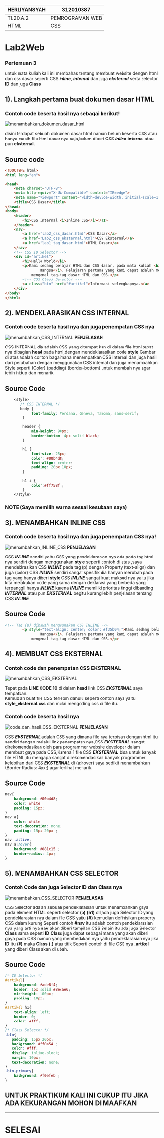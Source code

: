 | HERLIYANSYAH      | 312010387         |
|------------------ |-------------      |
|    TI.20.A.2      | PEMROGRAMAN WEB   |
|     HTML          |    CSS            |

# Lab2Web
### Pertemuan 3
untuk mata kuliah kali ini membahas tentang membuat website dengan html dan css dasar seperti CSS ***inline***, ***internal*** dan juga ***eksternal*** serta selector **ID** dan juga **Class**

## 1). Langkah pertama buat dokumen dasar HTML
### Contoh code beserta hasil nya sebagai berikut!
![menambahkan_dokumen_dasar_html](img/Dasar_html.png)

disini terdapat sebuah dokumen dasar html namun belum beserta CSS atau hanya masih file html dasar nya saja,belum diberi CSS ***inline*** **internal** atau pun **eksternal**.

## Source code
```html
<!DOCTYPE html>
<html lang="en">

<head>
    <meta charset="UTF-8">
    <meta http-equiv="X-UA-Compatible" content="IE=edge">
    <meta name="viewport" content="width=device-width, initial-scale=1.0">
    <title>CSS Dasar</title>
</head>
<body>
    <header>
        <h1>CSS Internal <i>Inline CSS</i></h1>
    </header>
    <nav>
        <a href="lab2_css_dasar.html">CSS Dasar</a>
        <a href="Lab2_css_eksternal.html">CSS Eksternal</a>
        <a href="lab1_tag_dasar.html">HTML Dasar</a>
    </nav>
    <!-- CSS ID Selector -->
    <div id="artikel">
        <h1>Hello World</h1>
        <p>Kami sedang belajar HTML dan CSS dasar, pada mata kuliah <b>pemrograman web </b>di <i>Universitas Pelita
                Bangsa</i>. Pelajaran pertama yang kami dapat adalah membuat tampilan web sederhana dalam rangka
            mengenal tag-tag dasar HTML dan CSS.</p>
        <!-- CSS Class Selector -->
        <a class="btn" href="#artikel">Informasi selengkapnya.</a>
    </div>
</body>
</html>
```
## 2). MENDEKLARASIKAN CSS INTERNAL
### Contoh code beserta hasil nya dan juga penempatan CSS nya
![menambahkan_CSS_INTERNAL](img/Css_Internal.png)
**PENJELASAN**                                             

CSS INTERNAL dia adalah CSS yang ditempat kan di dalam file html tepat nya dibagian **head** pada html,dengan mendeklarasikan code **style** Gambar di atas adalah contoh bagaimana menempatkan CSS internal dan juga hasil dari perubahan dengan menggunakan CSS internal dan juga menambahkan Style seperti (Color) (padding) (border-bottom) untuk merubah nya agar lebih hidup dan menarik

## Source Code

```css
    <style>
       /* CSS INTERNAL */
       body {
            font-family: Verdana, Geneva, Tahoma, sans-serif;
        }

        header {
            min-height: 90px;
            border-bottom: 4px solid black;
        }

        h1 {
            font-size: 25px;
            color: #00b4d8;
            text-align: center;
            padding: 20px 10px;
        }

        h1 i {
            color:#ff758f ;
        }
    </style>
```
### NOTE (Saya memilih warna sesuai kesukaan saya)

## 3). MENAMBAHKAN INLINE CSS 
### Contoh code beserta hasil nya dan juga penempatan CSS nya!
![menambahkan_INLINE_CSS](img/Css_Inline.png)
**PENJELASAN**     

CSS ***INLINE*** sendiri yaitu CSS yang pendeklarasian nya ada pada tag html nya sendiri dengan menggunakan **style** seperti contoh di atas ,saya mendeklrasikan CSS ***INLINE*** pada tag (p) dengan Property (text-align) dan juga (color) CSS ***INLINE*** sendiri sangat spesifik dia hanyan merubah pada tag yang hanya diberi **style** CSS ***INLINE*** sangat kuat maksud nya yaitu jika kita melakukan code yang sama dengan deklarasi yang berbeda yang terpanggil hanya ***INLINE*** karena ***INLINE*** memiliki prioritas tinggi dibanding ***INTERNAL*** atau pun ***EKSTERNAL*** begitu kurang lebih penjelasan tentang CSS ***INLINE***

## Source Code
```html
<!-- Tag (p) dibawah menggunakan CSS INLINE -->
        <p style="text-align: center; color: #f35b04;">Kami sedang belajar HTML dan CSS dasar, pada mata kuliah <b>pemrograman web </b>di <i>Universitas Pelita
                Bangsa</i>. Pelajaran pertama yang kami dapat adalah membuat tampilan web sederhana dalam rangka
            mengenal tag-tag dasar HTML dan CSS.</p>
```

## 4). MEMBUAT CSS EKSTERNAL
### Contoh code dan penempatan CSS EKSTERNAL
![menambahkan_CSS_EKSTERNAL](img/Penempatan_Link_CSS_EKSTERNAL.png)

Tepat pada **LINE CODE 10** di dalam **head** link CSS ***EKSTERNAL*** saya tempatkan.   
Kemudian buat file CSS terlebih dahulu seperti contoh saya yaitu **style_eksternal.css** dan mulai mengoding css di file itu.

### Contoh code beserta hasil nya
![code_dan_hasil_CSS_EKSTERNAL](img/CSS_Eksternal.png)
**PENJELASAN**

CSS ***EKSTERNAL*** adalah CSS yang dimana file nya terpisah dengan html itu sendiri dengan melalui link penempatan nya,CSS  ***EKSTERNAL*** sangat direkomendasikan oleh para programmer website developer dalam membuat gaya pada CSS,Karena 1 file CSS ***EKSTERNAL*** bisa untuk banyak file HTML,itu mengapa sangat direkomendasikan banyak programmer kelebihan dari CSS ***EKSTERNAL*** di (a:hover) saya sedikit menambahkan (Border-Radius: 4px;) agar terlihat menarik.

## Source Code
```css
nav{
    background: #00b4d8;
    color: white;
    padding: 15px;
}
nav a{
    color: white;
    text-decoration: none;
    padding: 15px 20px ;
}
nav .active,
nav a:hover{
    background: #081c15 ;
    border-radius: 4px;
}
```
## 5). MENAMBAHKAN CSS SELECTOR
### Contoh Code dan juga Selector ID dan Class nya
![menambahkan_CSS_SELECTOR](img/Css_Selector.png)
**PENJELASAN**

CSS Selector adalah sebuah pendeklarasian untuk menambahkan gaya pada element HTML seperti selector **(p)** **(h1)** dll,ada juga Selector ID yang pendeklarasian nya dalam file CSS yaitu **(#)** kemudian definisikan property CSS dalam kurung Seperti contoh **#nav** itu adalah contoh pendeklarasian nya yang arti nya **nav** akan diberi tampilan CSS
Selain itu ada juga Selector **Class** sama seperti **ID** **Class** juga dapat sebagai mana yang akan diberi gaya pada CSS namun yang membedakan nya yaitu pendeklarasian nya jika **ID** itu **(#)** maka **Class** **(.)** atau titik Seperti contoh di file CSS nya **.artikel** yang diberi Class akan di ubah.

## Source Code
```css
/* ID Selector */
#artikel{
    background: #ade8f4;
    border: 1px solid #8ecae6;
    min-height: 100px;
    padding: 10px;
}
#artikel h1{
    text-align: left;
    border: 0;
    color: #fff;
}
/* Class Selector */
.btn{
   padding: 15px 20px; 
   background: #ff0a54 ;
   color: #fff;
   display: inline-block;
   margin: 10px;
   text-decoration: none;
}
.btn-primary{
    background: #f0efeb ;
}
```
 
 ## UNTUK PRAKTIKUM KALI INI CUKUP ITU JIKA ADA KEKURANGAN MOHON DI MAAFKAN
---------------------------------------------------------------------------

# SELESAI


